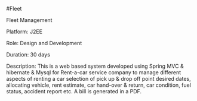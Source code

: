#Fleet

Fleet Management

Platform: J2EE

Role: Design and Development

Duration: 30 days

Description: This is a web based system developed using Spring MVC & hibernate & Mysql for Rent-a-car service company to manage different aspects of renting a car selection of pick up & drop off point desired dates, allocating vehicle, rent estimate, car hand-over & return, car condition, fuel status, accident report etc. A bill is generated in a PDF.